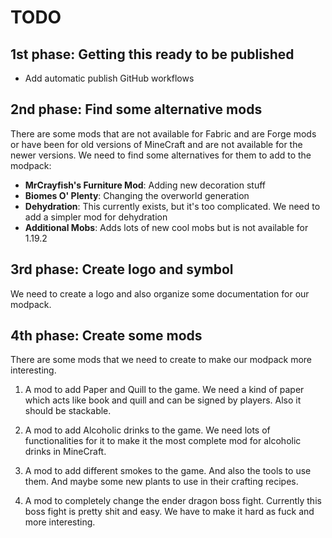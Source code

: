 # TODO

## 1st phase: Getting this ready to be published

- Add automatic publish GitHub workflows

## 2nd phase: Find some alternative mods

There are some mods that are not available for Fabric and are Forge mods or have been for old versions of MineCraft and are not available for the newer versions. We need to find some alternatives for them to add to the modpack:

- **MrCrayfish's Furniture Mod**: Adding new decoration stuff
- **Biomes O' Plenty**: Changing the overworld generation
- **Dehydration**: This currently exists, but it's too complicated. We need to add a simpler mod for dehydration
- **Additional Mobs**: Adds lots of new cool mobs but is not available for 1.19.2

## 3rd phase: Create logo and symbol

We need to create a logo and also organize some documentation for our modpack.

## 4th phase: Create some mods

There are some mods that we need to create to make our modpack more interesting.

1. A mod to add Paper and Quill to the game.
We need a kind of paper which acts like book and quill and can be signed by players. Also it should be stackable.

2. A mod to add Alcoholic drinks to the game.
We need lots of functionalities for it to make it the most complete mod for alcoholic drinks in MineCraft.

3. A mod to add different smokes to the game.
And also the tools to use them. And maybe some new plants to use in their crafting recipes.

4. A mod to completely change the ender dragon boss fight.
Currently this boss fight is pretty shit and easy. We have to make it hard as fuck and more interesting.
